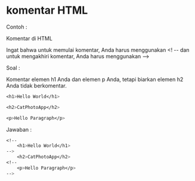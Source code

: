 # komentar HTML

Contoh :

Komentar di HTML

Ingat bahwa untuk memulai komentar, Anda harus menggunakan &lt;! -- dan untuk mengakhiri komentar, Anda harus menggunakan --&gt;

Soal :

Komentar elemen h1 Anda dan elemen p Anda, tetapi biarkan elemen h2 Anda tidak berkomentar.

```css
<h1>Hello World</h1>

<h2>CatPhotoApp</h2>

<p>Hello Paragraph</p>
```

Jawaban :

```css
<!--
    <h1>Hello World</h1>
-->
    <h2>CatPhotoApp</h2>
<!--
    <p>Hello Paragraph</p>
-->
```




